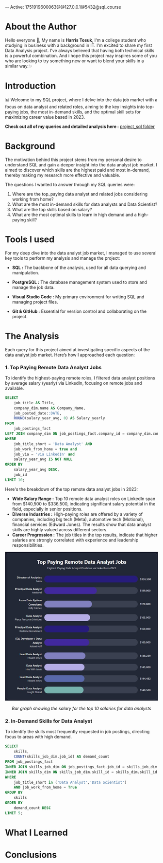 -- Active: 1751919600063@@127.0.0.1@5432@sql_course
# About the Author
Hello everyone 👋, My name is **Harris Tosuk**, I'm a college student who studying in business with a background in IT. I'm excited to share my first Data Analysis project. I've always believed that having both technical skills is a powerful combination. And i hope this project may inspires some of you who are looking to try something new or want to blend your skills in a similar way.✨

# Introduction
📊 Welcome to my SQL project, where I delve into the data job market with a focus on data analyst and related roles, aiming to the key insights into top-paying jobs, the most in-demand skills, and the optimal skill sets for maximizing career value based in 2023.

**Check out all of my queries and detailed analysis here :** [project_sql folder](/project_sql)
# Background
The motivation behind this project stems from my personal desire to understand SQL and gain a deeper insight into the data analyst job market. I aimed to discover which skills are the highest paid and most in-demand, thereby making my research more effective and valuable.

The questions I wanted to answer through my SQL queries were:
1. Where are the top_paying data analyst and related jobs considering working from home? 
2. What are the most in-demand skills for data analysts and Data Scientist?
3. What are the top skills based on salary?
4. What are the most optimal skills to learn in high demand and a high-paying skill?

# Tools I used
For my deep dive into the data analyst job market, I managed to use several key tools to perform my analysis and manage the project:

- **SQL :** The backbone of the analysis, used for all data querying and manipulation.

- **PostgreSQL :** The database management system used to store and manage the job data.

- **Visual Studio Code :** My primary environment for writing SQL and managing project files.

- **Git & GitHub :** Essential for version control and collaborating on the project.

# The Analysis
Each query for this project aimed at investigating specific aspects of the data analyst job market. Here’s how I approached each question:
### 1. Top Paying Remote Data Analyst Jobs
To identify the highest-paying remote roles, I filtered data analyst positions by average salary (yearly) via LinkedIn, focusing on remote jobs and available.


```sql 
SELECT	
    job_title AS Title,
    company_dim.name AS Company_Name,
    job_posted_date::DATE,
    ROUND(salary_year_avg, 0) AS Salary_yearly
FROM
    job_postings_fact
LEFT JOIN company_dim ON job_postings_fact.company_id = company_dim.company_id
WHERE
    job_title_short = 'Data Analyst' AND 
    job_work_from_home = true and 
    job_via = 'via LinkedIn' and
    salary_year_avg IS NOT NULL
ORDER BY
    salary_year_avg DESC,
    job_id
LIMIT 10;
```

Here's the breakdown of the top remote data analyst jobs in 2023:

- **Wide Salary Range :** Top 10 remote data analyst roles on LinkedIn span from $140,500 to $336,500, indicating significant salary potential in the field, especially in senior positions.
- **Diverse Industries :** High-paying roles are offered by a variety of companies, including big tech (Meta), automotive tech (Motional), financial services (Edward Jones). The results show that data analyst skills are highly valued across different sectors.
- **Career Progression :**  The job titles in the top results, indicate that higher salaries are strongly correlated with experience and leadership responsibilities.

![Top Paying Roles](assets/1_top_paying_remote_jobs.jpg)

*<p align="center">Bar graph showing the salary for the top 10 salaries for data analysts</p>*





























### 2. In-Demand Skills for Data Analyst 
To identify the skills most frequently requested in job postings, directing focus to areas with high demand.

``` sql 
SELECT 
    skills,
    COUNT(skills_job_dim.job_id) AS demand_count
FROM job_postings_fact
INNER JOIN skills_job_dim ON job_postings_fact.job_id = skills_job_dim.job_id
INNER JOIN skills_dim ON skills_job_dim.skill_id = skills_dim.skill_id
WHERE
    job_title_short in ('Data Analyst','Data Scientist')
    AND job_work_from_home = True 
GROUP BY
    skills
ORDER BY
    demand_count DESC
LIMIT 5;
```
# What I Learned
# Conclusions
